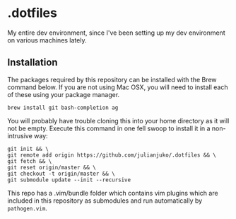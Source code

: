 # .dotfiles
My entire dev environment, since I've been setting up my dev environment on various machines lately.

## Installation

The packages required by this repository can be installed with the Brew command below. If you are not using Mac OSX, you will need to install each of these using your package manager.
```
brew install git bash-completion ag
```

You will probably have trouble cloning this into your home directory as it will not be empty. Execute this command in one fell swoop to install it in a non-intrusive way:
```
git init && \
git remote add origin https://github.com/julianjuko/.dotfiles && \
git fetch && \
git reset origin/master && \ 
git checkout -t origin/master && \
git submodule update --init --recursive
```

This repo has a .vim/bundle folder which contains vim plugins which are included in this repository as submodules and run automatically by `pathogen.vim`.
